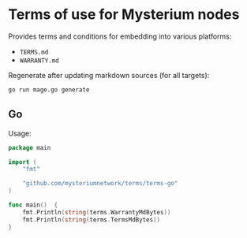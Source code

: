 # Terms of use for Mysterium nodes

Provides terms and conditions for embedding into various platforms:
- `TERMS.md`
- `WARRANTY.md`

Regenerate after updating markdown sources (for all targets):
```bash
go run mage.go generate
```

## Go

Usage:
```go
package main

import (
	"fmt"

	"github.com/mysteriumnetwork/terms/terms-go"
)

func main()  {
	fmt.Println(string(terms.WarrantyMdBytes))
	fmt.Println(string(terms.TermsMdBytes))
}
```
